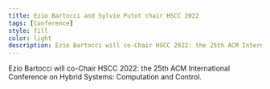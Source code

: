 ```yaml
---
title: Ezio Bartocci and Sylvie Putot chair HSCC 2022 
tags: [Conference] 
style: fill
color: light
description: Ezio Bartocci will co-Chair HSCC 2022: the 25th ACM International Conference on Hybrid Systems: Computation and Control.    
---
```




Ezio Bartocci will co-Chair HSCC 2022: the 25th ACM International Conference on Hybrid Systems: Computation and Control.




 



